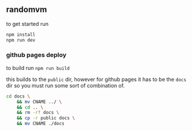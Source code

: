 ## randomvm

to get started run

```bash
npm install
npm run dev
```

### github pages deploy
to build run
`npm run build`

this builds to the `public` dir, however for github pages it has to be the `docs` dir so you must run some sort of combination of.

```bash
cd docs \
    && mv CNAME ../ \
    && cd .. \
    && rm -rf docs \
    && cp -r public docs \
    && mv CNAME ./docs
```
